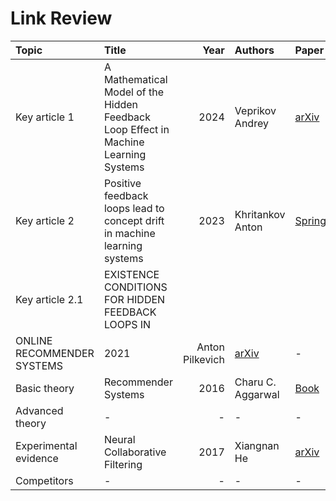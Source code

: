# Link Review


| Topic | Title | Year | Authors | Paper | Code | Summary |
| :--- | :--- | ---: | :--- | :--- | :--- | :--- |
| Key article 1 | A Mathematical Model of the Hidden Feedback Loop Effect in Machine Learning Systems | 2024 | Veprikov Andrey | [arXiv](https://arxiv.org/abs/2405.02726) | - | One of Mathematical Model of feedback loop|
| Key article 2 | Positive feedback loops lead to concept drift in machine learning systems | 2023 | Khritankov Anton | [Springer](https://link.springer.com/article/10.1007/s10489-023-04615-3) | - |  Idea of general feedback loop |
| Key article 2.1 | EXISTENCE CONDITIONS FOR HIDDEN FEEDBACK LOOPS IN
ONLINE RECOMMENDER SYSTEMS | 2021 | Anton Pilkevich | [arXiv](https://arxiv.org/pdf/2109.05278) | - | - |
| Basic theory | Recommender Systems | 2016 | Charu C. Aggarwal | [Book](https://pzs.dstu.dp.ua/DataMining/recom/bibl/1aggarwal_c_c_recommender_systems_the_textbook.pdf) | - | - |
| Advanced theory | - | - | - | - | - | - |
| Experimental evidence | Neural Collaborative Filtering | 2017 | Xiangnan He | [arXiv](https://arxiv.org/pdf/1708.05031) | [GitHub](https://github.com/guoyang9/NCF) | - |
| Competitors | - | - |- | - | - | - |
